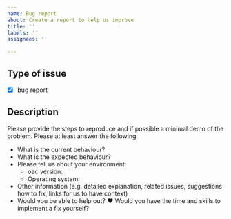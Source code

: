 ```yaml
---
name: Bug report
about: Create a report to help us improve
title: ''
labels: ''
assignees: ''

---
```


## Type of issue
- [x] bug report

## Description
Please provide the steps to reproduce and if possible a minimal demo of the problem. Please at least answer the following:
- What is the current behaviour?
- What is the expected behaviour?
- Please tell us about your environment:
  - oac version:
  - Operating system:
- Other information (e.g. detailed explanation, related issues, suggestions how to fix, links for us to have context)
- Would you be able to help out? ♥️ Would you have the time and skills to implement a fix yourself?
